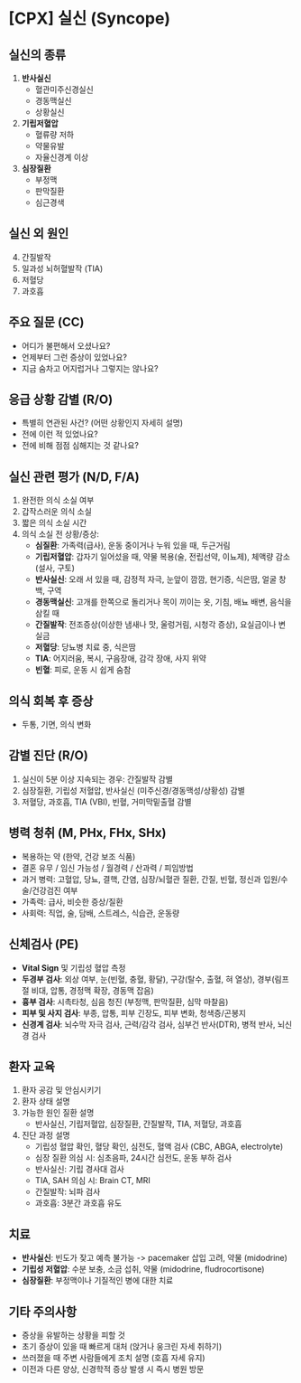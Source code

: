 # [CPX] 실신 (Syncope)

## 실신의 종류
1. **반사실신**
   - 혈관미주신경실신
   - 경동맥실신
   - 상황실신
2. **기립저혈압**
   - 혈류량 저하
   - 약물유발
   - 자율신경계 이상
3. **심장질환**
   - 부정맥
   - 판막질환
   - 심근경색

## 실신 외 원인
4. 간질발작
5. 일과성 뇌허혈발작 (TIA)
6. 저혈당
7. 과호흡

## 주요 질문 (CC)
- 어디가 불편해서 오셨나요?
- 언제부터 그런 증상이 있었나요?
- 지금 숨차고 어지럽거나 그렇지는 않나요?

## 응급 상황 감별 (R/O)
- 특별히 연관된 사건? (어떤 상황인지 자세히 설명)
- 전에 이런 적 있었나요?
- 전에 비해 점점 심해지는 것 같나요?

## 실신 관련 평가 (N/D, F/A)
1. 완전한 의식 소실 여부
2. 갑작스러운 의식 소실
3. 짧은 의식 소실 시간
4. 의식 소실 전 상황/증상:
   - **심질환**: 가족력(급사), 운동 중이거나 누워 있을 때, 두근거림
   - **기립저혈압**: 갑자기 일어섰을 때, 약물 복용(술, 전립선약, 이뇨제), 체액량 감소(설사, 구토)
   - **반사실신**: 오래 서 있을 때, 감정적 자극, 눈앞이 깜깜, 현기증, 식은땀, 얼굴 창백, 구역
   - **경동맥실신**: 고개를 한쪽으로 돌리거나 목이 끼이는 옷, 기침, 배뇨 배변, 음식을 삼킬 때
   - **간질발작**: 전조증상(이상한 냄새나 맛, 울렁거림, 시청각 증상), 요실금이나 변실금
   - **저혈당**: 당뇨병 치료 중, 식은땀
   - **TIA**: 어지러움, 복시, 구음장애, 감각 장애, 사지 위약
   - **빈혈**: 피로, 운동 시 쉽게 숨참

## 의식 회복 후 증상
- 두통, 기면, 의식 변화

## 감별 진단 (R/O)
1. 실신이 5분 이상 지속되는 경우: 간질발작 감별
2. 심장질환, 기립성 저혈압, 반사실신 (미주신경/경동맥성/상황성) 감별
3. 저혈당, 과호흡, TIA (VBI), 빈혈, 거미막밑출혈 감별

## 병력 청취 (M, PHx, FHx, SHx)
- 복용하는 약 (한약, 건강 보조 식품)
- 결혼 유무 / 임신 가능성 / 월경력 / 산과력 / 피임방법
- 과거 병력: 고혈압, 당뇨, 결핵, 간염, 심장/뇌혈관 질환, 간질, 빈혈, 정신과 입원/수술/건강검진 여부
- 가족력: 급사, 비슷한 증상/질환
- 사회력: 직업, 술, 담배, 스트레스, 식습관, 운동량

## 신체검사 (PE)
- **Vital Sign** 및 기립성 혈압 측정
- **두경부 검사**: 외상 여부, 눈(빈혈, 충혈, 황달), 구강(탈수, 출혈, 혀 열상), 경부(림프절 비대, 압통, 경정맥 확장, 경동맥 잡음)
- **흉부 검사**: 시촉타청, 심음 청진 (부정맥, 판막질환, 심막 마찰음)
- **피부 및 사지 검사**: 부종, 압통, 피부 긴장도, 피부 변화, 청색증/곤봉지
- **신경계 검사**: 뇌수막 자극 검사, 근력/감각 검사, 심부건 반사(DTR), 병적 반사, 뇌신경 검사

## 환자 교육
1. 환자 공감 및 안심시키기
2. 환자 상태 설명
3. 가능한 원인 질환 설명
   - 반사실신, 기립저혈압, 심장질환, 간질발작, TIA, 저혈당, 과호흡
4. 진단 과정 설명
   - 기립성 혈압 확인, 혈당 확인, 심전도, 혈액 검사 (CBC, ABGA, electrolyte)
   - 심장 질환 의심 시: 심초음파, 24시간 심전도, 운동 부하 검사
   - 반사실신: 기립 경사대 검사
   - TIA, SAH 의심 시: Brain CT, MRI
   - 간질발작: 뇌파 검사
   - 과호흡: 3분간 과호흡 유도

## 치료
- **반사실신**: 빈도가 잦고 예측 불가능 -> pacemaker 삽입 고려, 약물 (midodrine)
- **기립성 저혈압**: 수분 보충, 소금 섭취, 약물 (midodrine, fludrocortisone)
- **심장질환**: 부정맥이나 기질적인 병에 대한 치료

## 기타 주의사항
- 증상을 유발하는 상황을 피할 것
- 초기 증상이 있을 때 빠르게 대처 (앉거나 웅크린 자세 취하기)
- 쓰러졌을 때 주변 사람들에게 조치 설명 (호흡 자세 유지)
- 이전과 다른 양상, 신경학적 증상 발생 시 즉시 병원 방문
